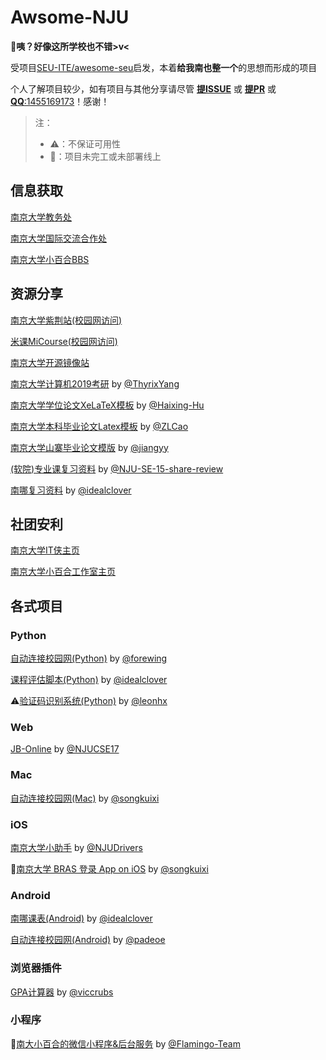 # Awsome-NJU

**🤣咦？好像这所学校也不错>v<**

受项目[SEU-ITE/awesome-seu](https://github.com/SEU-ITE/awesome-seu)启发，本着**给我南也整一个**的思想而形成的项目

个人了解项目较少，如有项目与其他分享请尽管 [**提ISSUE**](https://github.com/idealclover/awesome-nju/issues) 或 [ **提PR**](https://github.com/idealclover/awesome-nju/pulls) 或 [**QQ**:1455169173](http://wpa.qq.com/msgrd?v=3&uin=1455169173&site=qq&menu=yes)！感谢！

> 注：
> - ⚠️：不保证可用性
> - 🚧：项目未完工或未部署线上

## 信息获取

[南京大学教务处](http://jw.nju.edu.cn/)

[南京大学国际交流合作处](http://stuex.nju.edu.cn/)

[南京大学小百合BBS](http://bbs.nju.edu.cn/)

## 资源分享

[南京大学紫荆站(校园网访问)](http://zijingbt.njuftp.org/index.html)

[米课MiCourse(校园网访问)](http://micourse.net/)

[南京大学开源镜像站](https://mirrors.nju.edu.cn/)

[南京大学计算机2019考研](https://github.com/ThyrixYang/nju_cs_kaoyan_19/wiki) by [@ThyrixYang](https://github.com/ThyrixYang)

[南京大学学位论文XeLaTeX模板](https://github.com/Haixing-Hu/nju-thesis) by [@Haixing-Hu](https://github.com/Haixing-Hu)

[南京大学本科毕业论文Latex模板](https://github.com/ZLCao/NJUBachelor) by [@ZLCao](https://github.com/ZLCao)

[南京大学山寨毕业论文模版](https://github.com/jiangyy/njuthesis) by [@jiangyy](https://github.com/jiangyy)

[(软院)专业课复习资料](https://github.com/NJU-SE-15-share-review/professional-class) by [@NJU-SE-15-share-review](https://github.com/NJU-SE-15-share-review)

[南哪复习资料](https://github.com/idealclover/NJU-Review-Materials) by [@idealclover](https://github.com/idealclover)

## 社团安利

[南京大学IT侠主页](https://itxia.club/)

[南京大学小百合工作室主页](http://www.lilystudio.org)

## 各式项目

### Python

[自动连接校园网(Python)](https://github.com/forewing/LogInAutomatic) by [@forewing](https://github.com/forewing)

[课程评估脚本(Python)](https://github.com/idealclover/Fxxk-NJU-Class-Evaluator) by [@idealclover](https://github.com/idealclover)

⚠️[验证码识别系统(Python)](https://github.com/leonhx/njucaptcha) by [@leonhx](https://github.com/leonhx)

### Web

[JB-Online](https://github.com/NJUCSE17/JB-Online) by [@NJUCSE17](https://github.com/NJUCSE17)

### Mac

[自动连接校园网(Mac)](https://github.com/songkuixi/NJULogin-Mac) by [@songkuixi](https://github.com/songkuixi)

### iOS

[南京大学小助手](https://github.com/NJUDrivers/NJUHelper) by [@NJUDrivers](https://github.com/NJUDrivers)

🚧[南京大学 BRAS 登录 App on iOS](https://github.com/songkuixi/NJULogin) by [@songkuixi](https://github.com/songkuixi)

### Android

[南哪课表(Android)](https://github.com/idealclover/NJU-Class-Shedule-Android) by [@idealclover](https://github.com/idealclover)

[自动连接校园网(Android)](https://github.com/LilyStudio/AutoConnect-Android) by [@padeoe](https://github.com/padeoe)

### 浏览器插件

[GPA计算器](https://github.com/viccrubs/ChromeNJUGPACalculator) by [@viccrubs](https://github.com/viccrubs)

### 小程序

🚧[南大小百合的微信小程序&后台服务](https://github.com/Flamingo-Team/LittleLily-Wechat-Service) by [@Flamingo-Team](https://github.com/Flamingo-Team)
